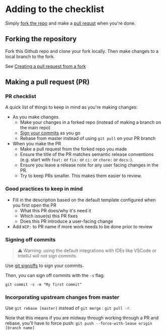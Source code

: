 # Adding to the checklist
Simply [fork the repo](#forking-the-repo) and make a [pull requst](#making-a-pull-request-pr) when you're done.

## Forking the repository
Fork this Github repo and clone your fork locally. Then make changes to a local branch to the fork.

See [Creating a pull request from a fork](https://docs.github.com/en/github/collaborating-with-pull-requests/proposing-changes-to-your-work-with-pull-requests/creating-a-pull-request-from-a-fork)

## Making a pull request (PR)
### PR checklist
A quick list of things to keep in mind as you're making changes:
- As you make changes
  - Make your changes in a forked repo (instead of making a branch on the main repo)
  - [Sign your commits](#signing-off-commits) as you go
  - Rebase from master instead of using `git pull` on your PR branch
- When you make the PR
  - Make a pull request from the forked repo you made
  - Ensure the title of the PR matches semantic release conventions (e.g. start with `feat:` or `fix:` or `ci:` or `chore:` or `docs:`).
  - Ensure you leave a release note for any user facing changes in the PR.
  - Try to keep PRs smaller. This makes them easier to review.

### Good practices to keep in mind
- Fill in the description based on the default template configured when you first open the PR
  - What this PR does/why it's need it
  - Which issue(s) this PR fixes
  - Does this PR introduce a user-facing change
- Add `WIP:` to PR name if more work needs to be done prior to review

### Signing off commits
> :warning: Warning: using the default integrations with IDEs like VSCode or IntelliJ will not sign commits.

Use [git signoffs](https://docs.github.com/en/github/authenticating-to-github/managing-commit-signature-verification) to sign your commits.

Then, you can sign off commits with the `-s` flag:
```
git commit -s -m "My first commit"
```

### Incorporating upstream changes from master
Use `git rebase [master]` instead of `git merge` : `git pull -r`.

Note that this means if you are midway through working through a PR and rebase, you'll have to force push:
`git push --force-with-lease origin [branch name]`
